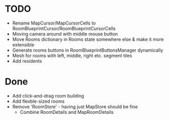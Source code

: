 # TODO
- Rename MapCursor/MapCursorCells to RoomBlueprintCursor/RoomBlueprintCursorCells
- Moving camera around with middle mouse button
- Move Rooms dictionary in Rooms state somewhere else & make it more extensible
- Generate rooms buttons in RoomBlueprintButtonsManager dynamically
- Mesh for rooms with left, middle, right etc. segment tiles
- Add residents

# Done
- Add click-and-drag room building
- Add flexble-sized rooms
- Remove 'RoomStore' - having just MapStore should be fine
    - Combine RoomDetails and MapRoomDetails